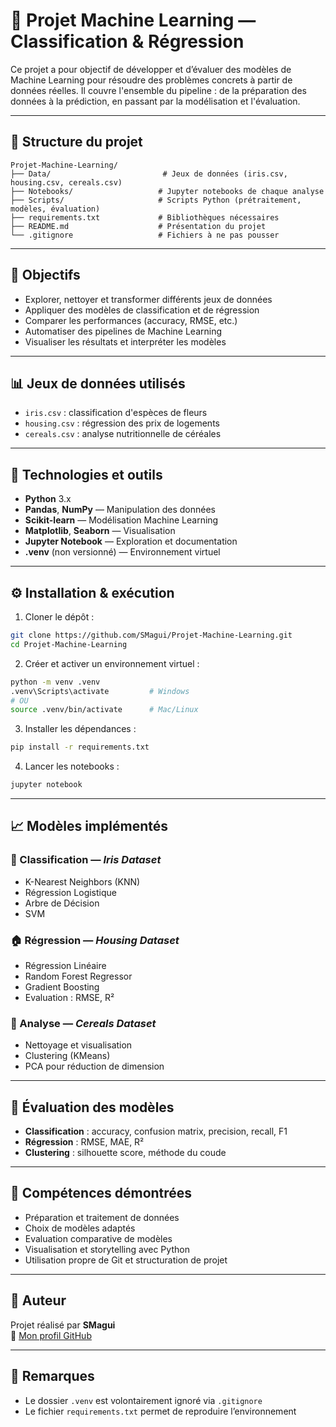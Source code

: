# 🤖 Projet Machine Learning — Classification & Régression

Ce projet a pour objectif de développer et d’évaluer des modèles de Machine Learning pour résoudre des problèmes concrets à partir de données réelles. Il couvre l'ensemble du pipeline : de la préparation des données à la prédiction, en passant par la modélisation et l'évaluation.

---

## 📁 Structure du projet

```
Projet-Machine-Learning/
├── Data/                         # Jeux de données (iris.csv, housing.csv, cereals.csv)
├── Notebooks/                   # Jupyter notebooks de chaque analyse
├── Scripts/                     # Scripts Python (prétraitement, modèles, évaluation)
├── requirements.txt             # Bibliothèques nécessaires
├── README.md                    # Présentation du projet
└── .gitignore                   # Fichiers à ne pas pousser
```

---

## 🎯 Objectifs

- Explorer, nettoyer et transformer différents jeux de données
- Appliquer des modèles de classification et de régression
- Comparer les performances (accuracy, RMSE, etc.)
- Automatiser des pipelines de Machine Learning
- Visualiser les résultats et interpréter les modèles

---

## 📊 Jeux de données utilisés

- `iris.csv` : classification d'espèces de fleurs
- `housing.csv` : régression des prix de logements
- `cereals.csv` : analyse nutritionnelle de céréales

---

## 🔧 Technologies et outils

- **Python** 3.x
- **Pandas**, **NumPy** — Manipulation des données
- **Scikit-learn** — Modélisation Machine Learning
- **Matplotlib**, **Seaborn** — Visualisation
- **Jupyter Notebook** — Exploration et documentation
- **.venv** (non versionné) — Environnement virtuel

---

## ⚙️ Installation & exécution

1. Cloner le dépôt :
```bash
git clone https://github.com/SMagui/Projet-Machine-Learning.git
cd Projet-Machine-Learning
```

2. Créer et activer un environnement virtuel :
```bash
python -m venv .venv
.venv\Scripts\activate         # Windows
# OU
source .venv/bin/activate      # Mac/Linux
```

3. Installer les dépendances :
```bash
pip install -r requirements.txt
```

4. Lancer les notebooks :
```bash
jupyter notebook
```

---

## 📈 Modèles implémentés

### 🌼 Classification — *Iris Dataset*

- K-Nearest Neighbors (KNN)
- Régression Logistique
- Arbre de Décision
- SVM

### 🏠 Régression — *Housing Dataset*

- Régression Linéaire
- Random Forest Regressor
- Gradient Boosting
- Evaluation : RMSE, R²

### 🥣 Analyse — *Cereals Dataset*

- Nettoyage et visualisation
- Clustering (KMeans)
- PCA pour réduction de dimension

---

## 🧪 Évaluation des modèles

- **Classification** : accuracy, confusion matrix, precision, recall, F1
- **Régression** : RMSE, MAE, R²
- **Clustering** : silhouette score, méthode du coude

---

## 🧠 Compétences démontrées

- Préparation et traitement de données
- Choix de modèles adaptés
- Evaluation comparative de modèles
- Visualisation et storytelling avec Python
- Utilisation propre de Git et structuration de projet

---

## 👤 Auteur

Projet réalisé par **SMagui**  
🔗 [Mon profil GitHub](https://github.com/SMagui)

---

## 📌 Remarques

- Le dossier `.venv` est volontairement ignoré via `.gitignore`
- Le fichier `requirements.txt` permet de reproduire l’environnement


